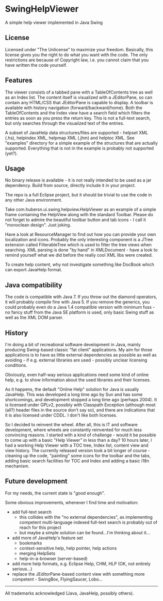 # SwingHelpViewer
A simple help viewer implemented in Java Swing

## License
Licensed under "The Unlicense" to maximize your freedom. Basically, this license gives you the right to do what you want with the code. The only restrictions are because of Copyright law, i.e. you cannot claim that you have written the code yourself.

## Features
The viewer consists of a tabbed pane with a TableOfContents tree as well as an Index list. The content itself is visualized with a JEditorPane, so can contain any HTML/CSS that JEditorPane is capable to display. A toolbar is available with history navigation (forward/backward/home). Both the TableOfContents and the Index view have a search field which filters the entries as soon as you press the return key. This is not a full-text search, but only searches through the visuaiized text of the entries.

A subset of JavaHelp data structures/files are supported - helpset XML (.hs), helpindex XML, helpmap XML (.jhm) and helptoc XML. See "examples" directory for a simple example of the structures that are actually supported. Everything that is not in the example is probably not supported (yet?).

## Usage
No binary release is available - it is not really intended to be used as a jar dependency. Build from source, directly include it in your project.

The repo is a full Eclipse project, but it should be trivial to use the code in any other Java environment.

Take com.hubersn.ui.swing.helpview.HelpViewer as an example of a simple frame containing the HelpView along with the standard Toolbar. Please do not forget to admire the beautiful toolbar button and tab icons - I call it "monoclean design". Just joking.

Have a look at ResourceManager to find out how you can provide your own localization and icons. Probably the only interesting component is a JTree extension called FilterableTree which is used to filter the tree views when searching. XML parsing is done "by hand" in XMLDocument - have a look to remind yourself what we did before the really cool XML libs were created.

To create help content, why not investigate something like DocBook which can export JavaHelp format.

## Java compatibility
The code is compatible with Java 7. If you throw out the diamond operators, it will probably compile fine with Java 5. If you remove the generics, you could probably even do a Java 1.4 compatible version with minimum fuss - no fancy stuff from the Java SE platform is used, only basic Swing stuff as well as the XML DOM parser.

## History
I'm doing a bit of recreational software development in Java, mainly producing Swing-based classic "fat client" applications. My aim for those applications is to have as little external dependencies as possible as well as avoiding - if e.g. external libraries are used - possibly unclear licensing conditions.

Obviously, even half-way serious applications need some kind of online help, e.g. to show information about the used libraries and their licenses.

As it happens, the default "Online Help" solution for Java is usually JavaHelp. This was developed a long time ago by Sun and has some shortcomings, and development stopped a long time ago (perhaps 2004). It is licensed under GPLv2, possibly with Classpath Exception (although most (all?) header files in the source don't say so), and there are indications that it is also licensed under CDDL. I don't like both licenses.

So I decided to reinvent the wheel. After all, this is IT and software development, where wheels are constantly reinvented for much less convincing reasons. I started with a kind of challenge - would it be possible to come up with a basic "Help Viewer" in less than a day? 10 hours later, I had a working Help Viewer with a TOC tree, Index list, content view and view history. The currently released version took a bit longer of course - cleaning up the code, "painting" some icons for the toolbar and the tabs, adding basic search facilities for TOC and Index and adding a basic i18n mechanism.

## Future development
For my needs, the current state is "good enough".

Some obvious improvements, whenever I find time and motivation:
- add full-text search
    - this collides with the "no external dependencies", as implementing competent multi-language indexed full-text search is probably out of reach for this project
    - but maybe a simple solution can be found...I'm thinking about it...
- add more of JavaHelp's feature set
    - bookmarks
    - context-sensitive help, help pointer, help actions
    - merging HelpSets
    - help-in-a-browser (server-based)
- add more help formats, e.g. Eclipse Help, CHM, HLP (OK, not entirely serious...)
- replace the JEditorPane-based content view with something more competent - SwingBox, FlyingSaucer, Lobo...

___
All trademarks acknowledged (Java, JavaHelp, possibly others).
